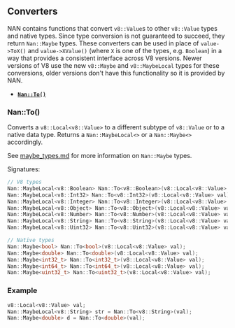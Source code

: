 ## ConvertersNAN contains functions that convert `v8::Value`s to other `v8::Value` types and native types. Since type conversion is not guaranteed to succeed, they return `Nan::Maybe` types. These converters can be used in place of `value->ToX()` and `value->XValue()` (where `X` is one of the types, e.g. `Boolean`) in a way that provides a consistent interface across V8 versions. Newer versions of V8 use the new `v8::Maybe` and `v8::MaybeLocal` types for these conversions, older versions don't have this functionality so it is provided by NAN. - <a href="#api_nan_to"><b><code>Nan::To()</code></b></a><a name="api_nan_to"></a>### Nan::To()Converts a `v8::Local<v8::Value>` to a different subtype of `v8::Value` or to a native data type. Returns a `Nan::MaybeLocal<>` or a `Nan::Maybe<>` accordingly.See [maybe_types.md](./maybe_types.md) for more information on `Nan::Maybe` types.Signatures:```c++// V8 typesNan::MaybeLocal<v8::Boolean> Nan::To<v8::Boolean>(v8::Local<v8::Value> val);Nan::MaybeLocal<v8::Int32> Nan::To<v8::Int32>(v8::Local<v8::Value> val);Nan::MaybeLocal<v8::Integer> Nan::To<v8::Integer>(v8::Local<v8::Value> val);Nan::MaybeLocal<v8::Object> Nan::To<v8::Object>(v8::Local<v8::Value> val);Nan::MaybeLocal<v8::Number> Nan::To<v8::Number>(v8::Local<v8::Value> val);Nan::MaybeLocal<v8::String> Nan::To<v8::String>(v8::Local<v8::Value> val);Nan::MaybeLocal<v8::Uint32> Nan::To<v8::Uint32>(v8::Local<v8::Value> val);// Native typesNan::Maybe<bool> Nan::To<bool>(v8::Local<v8::Value> val);Nan::Maybe<double> Nan::To<double>(v8::Local<v8::Value> val);Nan::Maybe<int32_t> Nan::To<int32_t>(v8::Local<v8::Value> val);Nan::Maybe<int64_t> Nan::To<int64_t>(v8::Local<v8::Value> val);Nan::Maybe<uint32_t> Nan::To<uint32_t>(v8::Local<v8::Value> val);```### Example```c++v8::Local<v8::Value> val;Nan::MaybeLocal<v8::String> str = Nan::To<v8::String>(val);Nan::Maybe<double> d = Nan::To<double>(val);```